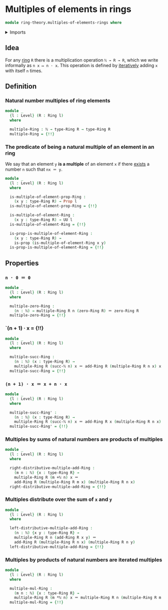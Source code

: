 # Multiples of elements in rings

```agda
module ring-theory.multiples-of-elements-rings where
```

<details><summary>Imports</summary>

```agda
open import elementary-number-theory.addition-natural-numbers
open import elementary-number-theory.multiplication-natural-numbers
open import elementary-number-theory.natural-numbers

open import foundation.identity-types
open import foundation.propositions
open import foundation.universe-levels

open import group-theory.multiples-of-elements-abelian-groups

open import ring-theory.rings
```

</details>

## Idea

For any [ring](ring-theory.rings.md) `R` there is a multiplication operation
`ℕ → R → R`, which we write informally as `n x ↦ n · x`. This operation is
defined by [iteratively](foundation.iterating-functions.md) adding `x` with
itself `n` times.

## Definition

### Natural number multiples of ring elements

```agda
module _
  {l : Level} (R : Ring l)
  where

  multiple-Ring : ℕ → type-Ring R → type-Ring R
  multiple-Ring = {!!}
```

### The predicate of being a natural multiple of an element in an ring

We say that an element `y` **is a multiple** of an element `x` if there
[exists](foundation.existential-quantification.md) a number `n` such that
`nx ＝ y`.

```agda
module _
  {l : Level} (R : Ring l)
  where

  is-multiple-of-element-prop-Ring :
    (x y : type-Ring R) → Prop l
  is-multiple-of-element-prop-Ring = {!!}

  is-multiple-of-element-Ring :
    (x y : type-Ring R) → UU l
  is-multiple-of-element-Ring = {!!}

  is-prop-is-multiple-of-element-Ring :
    (x y : type-Ring R) →
    is-prop (is-multiple-of-element-Ring x y)
  is-prop-is-multiple-of-element-Ring = {!!}
```

## Properties

### `n · 0 ＝ 0`

```agda
module _
  {l : Level} (R : Ring l)
  where

  multiple-zero-Ring :
    (n : ℕ) → multiple-Ring R n (zero-Ring R) ＝ zero-Ring R
  multiple-zero-Ring = {!!}
```

### `(n + 1) · x = {!!}

```agda
module _
  {l : Level} (R : Ring l)
  where

  multiple-succ-Ring :
    (n : ℕ) (x : type-Ring R) →
    multiple-Ring R (succ-ℕ n) x ＝ add-Ring R (multiple-Ring R n x) x
  multiple-succ-Ring = {!!}
```

### `(n + 1) · x ＝ x + n · x`

```agda
module _
  {l : Level} (R : Ring l)
  where

  multiple-succ-Ring' :
    (n : ℕ) (x : type-Ring R) →
    multiple-Ring R (succ-ℕ n) x ＝ add-Ring R x (multiple-Ring R n x)
  multiple-succ-Ring' = {!!}
```

### Multiples by sums of natural numbers are products of multiples

```agda
module _
  {l : Level} (R : Ring l)
  where

  right-distributive-multiple-add-Ring :
    (m n : ℕ) {x : type-Ring R} →
    multiple-Ring R (m +ℕ n) x ＝
    add-Ring R (multiple-Ring R m x) (multiple-Ring R n x)
  right-distributive-multiple-add-Ring = {!!}
```

### Multiples distribute over the sum of `x` and `y`

```agda
module _
  {l : Level} (R : Ring l)
  where

  left-distributive-multiple-add-Ring :
    (n : ℕ) {x y : type-Ring R} →
    multiple-Ring R n (add-Ring R x y) ＝
    add-Ring R (multiple-Ring R n x) (multiple-Ring R n y)
  left-distributive-multiple-add-Ring = {!!}
```

### Multiples by products of natural numbers are iterated multiples

```agda
module _
  {l : Level} (R : Ring l)
  where

  multiple-mul-Ring :
    (m n : ℕ) {x : type-Ring R} →
    multiple-Ring R (m *ℕ n) x ＝ multiple-Ring R n (multiple-Ring R m x)
  multiple-mul-Ring = {!!}
```
